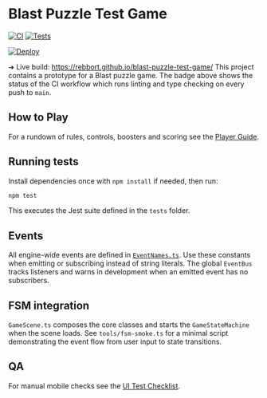 # Blast Puzzle Test Game

[![CI](https://github.com/rebbort/blast-puzzle-test-game/actions/workflows/build.yml/badge.svg)](https://github.com/rebbort/blast-puzzle-test-game/actions/workflows/build.yml)
[![Tests](https://github.com/rebbort/blast-puzzle-test-game/actions/workflows/build.yml/badge.svg?label=Tests)](https://github.com/rebbort/blast-puzzle-test-game/actions/workflows/build.yml)

[![Deploy](https://github.com/rebbort/blast-puzzle-test-game/actions/workflows/gh-pages.yml/badge.svg)](https://github.com/rebbort/blast-puzzle-test-game/actions/workflows/gh-pages.yml) <!-- Badge for Pages deployment workflow -->

➜ Live build: https://rebbort.github.io/blast-puzzle-test-game/ <!-- Link to published web build -->
This project contains a prototype for a Blast puzzle game. The badge above shows the status of the CI workflow which runs linting and type checking on every push to `main`.

## How to Play

For a rundown of rules, controls, boosters and scoring see the [Player Guide](docs/player-guide.md).

## Running tests

Install dependencies once with `npm install` if needed, then run:

```bash
npm test
```

This executes the Jest suite defined in the `tests` folder.

## Events

All engine-wide events are defined in [`EventNames.ts`](assets/scripts/core/events/EventNames.ts). Use these constants when emitting or subscribing instead of string literals.
The global `EventBus` tracks listeners and warns in development when an emitted event has no subscribers.

## FSM integration

`GameScene.ts` composes the core classes and starts the `GameStateMachine` when the scene loads. See `tools/fsm-smoke.ts` for a minimal script demonstrating the event flow from user input to state transitions.

## QA

For manual mobile checks see the [UI Test Checklist](docs/UI_TEST_CHECKLIST.md).
